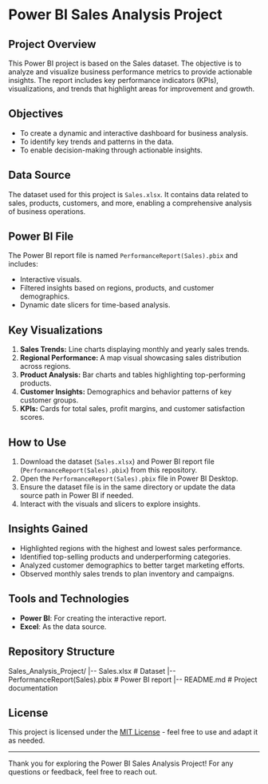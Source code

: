# Power BI Sales Analysis Project

## Project Overview
This Power BI project is based on the Sales dataset. The objective is to analyze and visualize business performance metrics to provide actionable insights. The report includes key performance indicators (KPIs), visualizations, and trends that highlight areas for improvement and growth.

## Objectives
- To create a dynamic and interactive dashboard for business analysis.
- To identify key trends and patterns in the data.
- To enable decision-making through actionable insights.

## Data Source
The dataset used for this project is `Sales.xlsx`. It contains data related to sales, products, customers, and more, enabling a comprehensive analysis of business operations.

## Power BI File
The Power BI report file is named `PerformanceReport(Sales).pbix` and includes:
- Interactive visuals.
- Filtered insights based on regions, products, and customer demographics.
- Dynamic date slicers for time-based analysis.

## Key Visualizations
1. **Sales Trends:** Line charts displaying monthly and yearly sales trends.
2. **Regional Performance:** A map visual showcasing sales distribution across regions.
3. **Product Analysis:** Bar charts and tables highlighting top-performing products.
4. **Customer Insights:** Demographics and behavior patterns of key customer groups.
5. **KPIs:** Cards for total sales, profit margins, and customer satisfaction scores.

## How to Use
1. Download the dataset (`Sales.xlsx`) and Power BI report file (`PerformanceReport(Sales).pbix`) from this repository.
2. Open the `PerformanceReport(Sales).pbix` file in Power BI Desktop.
3. Ensure the dataset file is in the same directory or update the data source path in Power BI if needed.
4. Interact with the visuals and slicers to explore insights.

## Insights Gained
- Highlighted regions with the highest and lowest sales performance.
- Identified top-selling products and underperforming categories.
- Analyzed customer demographics to better target marketing efforts.
- Observed monthly sales trends to plan inventory and campaigns.

## Tools and Technologies
- **Power BI**: For creating the interactive report.
- **Excel**: As the data source.

## Repository Structure

Sales_Analysis_Project/ |-- Sales.xlsx # Dataset |-- PerformanceReport(Sales).pbix # Power BI report |-- README.md # Project documentation


## License
This project is licensed under the [MIT License](LICENSE) - feel free to use and adapt it as needed.

---

Thank you for exploring the Power BI Sales Analysis Project! For any questions or feedback, feel free to reach out.

